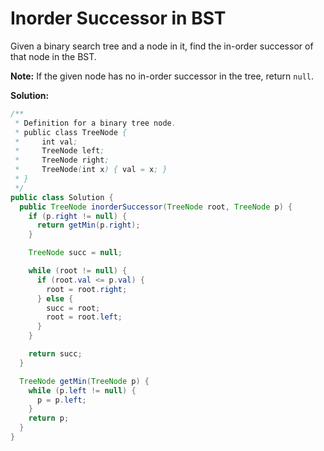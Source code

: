 # Inorder Successor in BST

Given a binary search tree and a node in it, find the in-order successor of that node in the BST.

**Note:** If the given node has no in-order successor in the tree, return `null`.

**Solution:**
```java
/**
 * Definition for a binary tree node.
 * public class TreeNode {
 *     int val;
 *     TreeNode left;
 *     TreeNode right;
 *     TreeNode(int x) { val = x; }
 * }
 */
public class Solution {
  public TreeNode inorderSuccessor(TreeNode root, TreeNode p) {
    if (p.right != null) {
      return getMin(p.right);
    }

    TreeNode succ = null;

    while (root != null) {
      if (root.val <= p.val) {
        root = root.right;
      } else {
        succ = root;
        root = root.left;
      }
    }

    return succ;
  }

  TreeNode getMin(TreeNode p) {
    while (p.left != null) {
      p = p.left;
    }
    return p;
  }
}
```